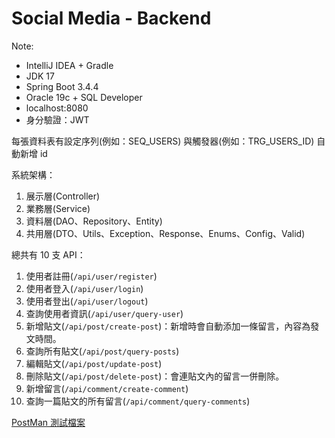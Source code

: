 # Social Media - Backend

Note:
- IntelliJ IDEA + Gradle
- JDK 17
- Spring Boot 3.4.4
- Oracle 19c + SQL Developer
- localhost:8080
- 身分驗證：JWT

每張資料表有設定序列(例如：SEQ_USERS) 與觸發器(例如：TRG_USERS_ID) 自動新增 id

系統架構：
1. 展示層(Controller)
2. 業務層(Service)
3. 資料層(DAO、Repository、Entity)
4. 共用層(DTO、Utils、Exception、Response、Enums、Config、Valid)

總共有 10 支 API：
1. 使用者註冊(`/api/user/register`)
2. 使用者登入(`/api/user/login`)
3. 使用者登出(`/api/user/logout`)
4. 查詢使用者資訊(`/api/user/query-user`)
5. 新增貼文(`/api/post/create-post`)：新增時會自動添加一條留言，內容為發文時間。
6. 查詢所有貼文(`/api/post/query-posts`)
7. 編輯貼文(`/api/post/update-post`)
8. 刪除貼文(`/api/post/delete-post`)：會連貼文內的留言一併刪除。
9. 新增留言(`/api/comment/create-comment`)
10. 查詢一篇貼文的所有留言(`/api/comment/query-comments`)

[PostMan 測試檔案](https://drive.google.com/uc?export=download&id=1KBRUL9vdq2cnxV6Og4wrYUjTZnAXpCUF)
